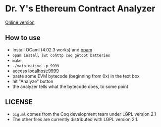 # Dr. Y's Ethereum Contract Analyzer

[Online version](http://dry.yoichihirai.com/)

## How to use

* Install OCaml (4.02.3 works) and [opam](https://opam.ocaml.org/)
* `opam install lwt cohttp coq getopt batteries`
* `make`
* `./main.native -p 9999`
* access [localhost:9999](http://localhost:9999)
* paste some EVM bytecode (beginning from 0x) in the text box
* hit "Analyze" button
* the analyzer tells what the bytecode does, to some point

## LICENSE

* `big.ml` comes from the Coq development team under LGPL version 2.1
* The other files are currently distributed with LGPL version 2.1.

